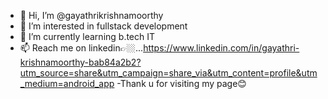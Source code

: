 - 👋 Hi, I’m @gayathrikrishnamoorthy
- 👀 I’m interested in fullstack development 
- 🌱 I’m currently learning b.tech IT
- 📫 Reach me on linkedin👉🏼...https://www.linkedin.com/in/gayathri-krishnamoorthy-bab84a2b2?utm_source=share&utm_campaign=share_via&utm_content=profile&utm_medium=android_app
-Thank u for visiting my page😊

<!---
gayathrikrishnamoorthy/gayathrikrishnamoorthy is a ✨ special ✨ repository because its `README.md` (this file) appears on your GitHub profile.
You can click the Preview link to take a look at your changes.
--->
